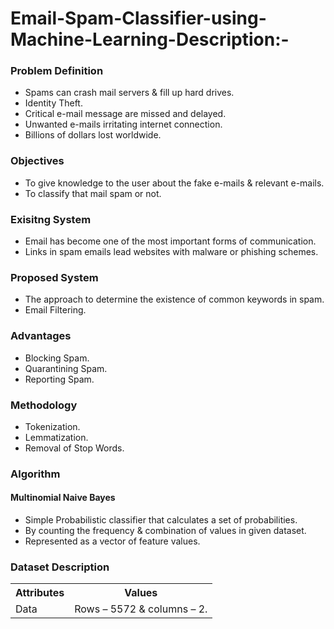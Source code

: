 # Email-Spam-Classifier-using-Machine-Learning-Description:- 

<h3><b>Problem Definition</b></h3>
<ul>
<li>Spams can crash mail servers & fill up hard drives.</li>
<li>Identity Theft.</li>
<li>Critical e-mail message are missed and delayed.</li>
<li>Unwanted e-mails irritating internet connection.</li>
<li>Billions of dollars lost worldwide.</li>
</ul>
<h3><b>Objectives</b></h3>
<ul>
  <li>To give knowledge to the user about the fake e-mails & relevant e-mails.</li>
  <li>To classify that mail spam or not.</li> 
</ul>
<h3><b>Exisitng System</b></h3>
<ul>
  <li>Email has become one of the most important forms of communication.</li>
  <li>Links in spam emails lead websites with malware or phishing schemes.
</li>
</ul>
<h3><b>Proposed System</b></h3>
<ul>
  <li>The approach to determine the existence of common keywords in spam.</li>
  <li>Email Filtering.</li>
</ul>
<h3><b>Advantages</b></h3>
<ul>
  <li>Blocking Spam.</li>
  <li>Quarantining Spam.</li>
  <li>Reporting Spam.</li>
</ul>
<h3><b>Methodology</b></h3>
<ul>
  <li>Tokenization.</li>
  <li>Lemmatization.</li>
  <li>Removal of Stop Words.</li>
</ul>
<h3><b>Algorithm</b></h3>
<h4><b>Multinomial Naive Bayes</b></h4>
<ul>
  <li>Simple Probabilistic classifier that calculates a set of probabilities.</li>
  <li>By counting the frequency & combination of values in given dataset.</li>
  <li>Represented as a vector of feature values.</li>
</ul>
<h3><b>Dataset Description</b></h3>
<table colspan="8">
  <tr>
    <th>Attributes</th>
    <th>Values</th>
  </tr>
  <tr>
    <td>Data</td>
    <td>Rows – 5572 & columns – 2.</td>
  </tr>
  </table>
